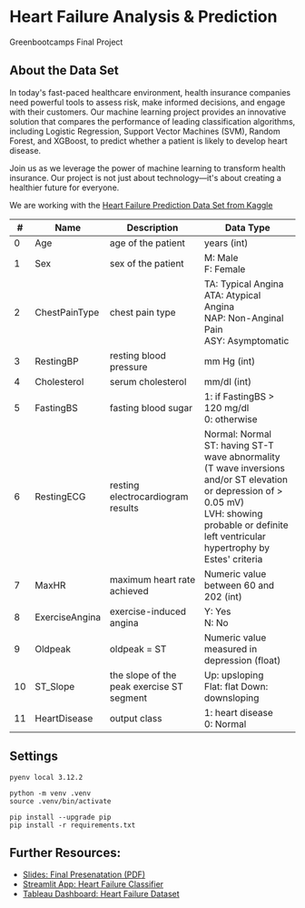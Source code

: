 # Heart Failure Analysis & Prediction
Greenbootcamps Final Project

## About the Data Set

In today's fast-paced healthcare environment, health insurance companies need powerful tools to assess risk, make informed decisions, and engage with their customers. Our machine learning project provides an innovative solution that compares the performance of leading classification algorithms, including Logistic Regression, Support Vector Machines (SVM), Random Forest, and XGBoost, to predict whether a patient is likely to develop heart disease.

Join us as we leverage the power of machine learning to transform health insurance. Our project is not just about technology—it's about creating a healthier future for everyone.

We are working with the [Heart Failure Prediction Data Set from Kaggle](https://www.kaggle.com/datasets/fedesoriano/heart-failure-prediction/data)

| #  	| Name           	| Description                                	| Data Type                                                                                                                                                                                            	|
|----	|----------------	|--------------------------------------------	|------------------------------------------------------------------------------------------------------------------------------------------------------------------------------------------------------------------	|
| 0  	| Age            	| age of the patient                         	| years (int)                                                                                                                                                                                                      	|
| 1  	| Sex            	| sex of the patient                         	| M: Male  <br>F: Female                                                                                                                                                                                       	|
| 2  	| ChestPainType  	| chest pain type                            	| TA: Typical Angina <br>ATA: Atypical Angina <br>NAP: Non-Anginal Pain <br>ASY: Asymptomatic                                                                                                                  	|
| 3  	| RestingBP      	| resting blood pressure                     	| mm Hg (int)                                                                                                                                                                                                      	|
| 4  	| Cholesterol    	| serum cholesterol                          	| mm/dl (int)                                                                                                                                                                                                      	|
| 5  	| FastingBS      	| fasting blood sugar                        	| 1: if FastingBS > 120 mg/dl <br>0: otherwise                                                                                                                                                                         	|
| 6  	| RestingECG     	| resting electrocardiogram results          	| Normal: Normal <br>ST: having ST-T wave abnormality (T wave inversions and/or ST elevation or depression of > 0.05 mV) <br>LVH: showing probable or definite left ventricular hypertrophy by Estes' criteria 	|
| 7  	| MaxHR          	| maximum heart rate achieved                	| Numeric value between 60 and 202 (int)                                                                                                                                                                           	|
| 8  	| ExerciseAngina 	| exercise-induced angina                    	| Y: Yes <br>N: No                                                                                                                                                                                             	|
| 9 	| Oldpeak        	| oldpeak = ST                               	| Numeric value measured in depression (float)                                                                                                                                                                     	|
| 10 	| ST_Slope       	| the slope of the peak exercise ST segment  	| Up: upsloping <br>Flat: flat Down: downsloping                                                                                                                                                           	|
| 11 	| HeartDisease   	| output class                               	| 1: heart disease <br>0: Normal                                                                                                                                                                                       	|

## Settings
````
pyenv local 3.12.2

python -m venv .venv
source .venv/bin/activate

pip install --upgrade pip
pip install -r requirements.txt 
````

## Further Resources:
* [Slides: Final Presenatation (PDF)](https://drive.google.com/file/d/1qQD9iv8uvoN-lx0Tpivh1KybbYwhJJgT/view?usp=sharing)
* [Streamlit App: Heart Failure Classifier](https://please-dont-go-breaking-my-heart.streamlit.app/)
* [Tableau Dashboard: Heart Failure Dataset](https://public.tableau.com/app/profile/zahra.daniali/viz/HeartAttackDashboard_17163037134360/HeartFailureDashboard?publish=yes)
